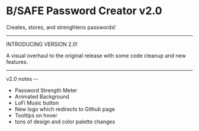 # B/SAFE Password Creator v2.0

Creates, stores, and strenghtens passwords!
 
********************** 
INTRODUCING VERSION 2.0!

A visual overhaul to the original release with some code cleanup and new features. 
**********************
v2.0 notes -- 
* Password Strength Meter
* Animated Background
* LoFi Music button
* New logo which redirects to Github page
* Tooltips on hover
* tons of design and color palette changes
